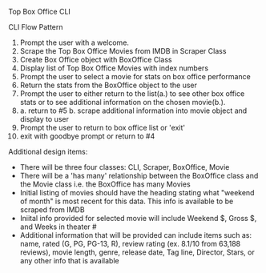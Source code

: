 Top Box Office CLI

CLI Flow Pattern
1. Prompt the user with a welcome.
2. Scrape the Top Box Office Movies from IMDB in Scraper Class
3. Create Box Office object with BoxOffice Class
4. Display list of Top Box Office Movies with index numbers
5. Prompt the user to select a movie for stats on box office performance
6. Return the stats from the BoxOffice object to the user
7. Prompt the user to either return to the list(a.) to see other box office stats
    or to see additional information on the chosen movie(b.).
8. a. return to #5
   b. scrape additional information into movie object and display to user
9. Prompt the user to return to box office list or 'exit'
10. exit with goodbye prompt or return to #4


Additional design items:
- There will be three four classes:  CLI, Scraper, BoxOffice, Movie
- There will be a 'has many' relationship between the BoxOffice class and the Movie class
  i.e. the BoxOffice has many Movies
- Initial listing of movies should have the heading stating what "weekend of month"
  is most recent for this data.  This info is available to be scraped from IMDB
- Iniital info provided for selected movie will include Weekend $, Gross $, and Weeks in    theater #
- Additional information that will be provided can include items such as: name, 
  rated (G, PG, PG-13, R), review rating (ex. 8.1/10 from 63,188 reviews), movie
  length, genre, release date, Tag line, Director, Stars, or any other info that
  is available
